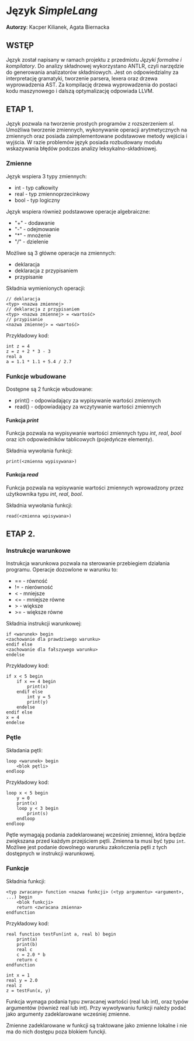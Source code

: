 # Język _SimpleLang_
__Autorzy__: Kacper Kilianek, Agata Biernacka

## WSTĘP
Język został napisany w ramach projektu z przedmiotu _Języki formalne i kompilatory_. Do analizy składnowej wykorzystano ANTLR, czyli narzędzie do generowania analizatorów składniowych. Jest on odpowiedzialny za interpretację gramatyki, tworzenie parsera, lexera oraz drzewa wyprowadzenia AST.
Za kompilację drzewa wyprowadzenia do postaci kodu maszynowego i dalszą optymalizację odpowiada LLVM. 

## ETAP 1.
Język pozwala na tworzenie prostych programów z rozszerzeniem _sl_. Umożliwa tworzenie zmiennych, wykonywanie operacji arytmetycznych na zmiennych oraz posiada zaimplementowane podstawowe metody wejścia i wyjścia. 
W razie problemów język posiada rozbudowany modułu wskazywania błędów podczas analizy leksykalno-składniowej.

### Zmienne

Język wspiera 3 typy zmiennych:
- int - typ całkowity
- real - typ zmiennoprzecinkowy
- bool - typ logiczny

Język wspiera również podstawowe operacje algebraiczne:
- "\+" - dodawanie
- "\-" - odejmowanie
- "\*" - mnożenie
- "\/" - dzielenie

Możliwe są 3 główne operacje na zmiennych:
- deklaracja
- deklaracja z przypisaniem
- przypisanie

Składnia wymienionych operacji:
```$xslt
// deklaracja
<typ> <nazwa zmiennej>
// deklaracja z przypisaniem
<typ> <nazwa zmiennej> = <wartość>
// przypisanie
<nazwa zmiennej> = <wartość>
```

Przykładowy kod:
```$xslt
int z = 4
z = z + 2 * 3 - 3
real a
a = 1.1 * 1.1 + 5.4 / 2.7
```

### Funkcje wbudowane
Dostępne są 2 funkcje wbudowane:
- print() - odpowiadający za wypisywanie wartości zmiennych 
- read() - odpowiadający za wczytywanie wartości zmiennych

#### Funkcja _print_
Funkcja pozwala na wypisywanie wartości zmiennych typu _int_, _real_, _bool_ oraz ich odpowiedników tablicowych (pojedyńcze elementy).

Składnia wywołania funkcji:
```$xslt
print(<zmienna wypisywana>)
``` 
#### Funkcja _read_
Funkcja pozwala na wpisywanie wartości zmiennych wprowadzony przez użytkownika typu _int_, _real_, _bool_.

Składnia wywołania funkcji:
```$xslt
read(<zmienna wpisywana>)
```

## ETAP 2.

### Instrukcje warunkowe

Instrukcja warunkowa pozwala na sterowanie przebiegiem działania programu. Operacje dozowlone w warunku to:
- == - równość
- != - nierówność
- < - mniejsze
- <= - mniejsze równe
- \> - większe
- \>= - większe równe

Składnia instrukcji warunkowej:

```$xslt
if <warunek> begin
<zachowanie dla prawdziwego warunku>
endif else
<zachowanie dla fałszywego warunku>
endelse
```

Przykładowy kod:
```
if x < 5 begin
    if x == 4 begin
        print(x)
    endif else
        int y = 5
        print(y)
    endelse
endif else
x = 4
endelse
```

### Pętle
Składania pętli:
```$xslt
loop <warunek> begin
    <blok pętli>
endloop
```
Przykładowy kod:
```
loop x < 5 begin
    y = 0
    print(x)
    loop y < 3 begin
        print(s)
    endloop
endloop
```
Pętle wymagają podania zadeklarowanej wcześniej zmiennej, która będzie zwiększana
przed każdym przejściem pętli. Zmienna ta musi być typu `int`. Możliwe jest podanie dowolnego
warunku zakończenia pętli z tych dostępnych w instrukcji warunkowej.

### Funkcje
Składnia funkcji:
```$xslt
<typ zwracany> function <nazwa funkcji> (<typ argumentu> <argument>, ...) begin
    <blok funkcji>
    return <zwracana zmienna>
endfunction
```
Przykładowy kod:
```$xslt
real function testFun(int a, real b) begin
    print(a)
    print(b)
    real c
    c = 2.0 * b
    return c
endfunction

int x = 1
real y = 2.0
real z
z = testFun(x, y)
```
Funkcja wymaga podania typu zwracanej wartości (real lub int), oraz typów argumentów (również real lub int).
Przy wywoływaniu funkcji należy podać jako argumenty zadeklarowane wcześniej zmienne.

Zmienne zadeklarowane w funkcji są traktowane jako zmienne lokalne i nie ma do nich dostępu poza blokiem funckji.

